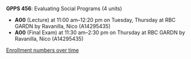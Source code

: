 **GPPS 456**: Evaluating Social Programs (4 units)

- **A00** (Lecture) at 11:00 am–12:20 pm on Tuesday, Thursday at RBC GARDN by Ravanilla, Nico (A14295435)
- **A00** (Final Exam) at 11:30 am–2:30 pm on Thursday at RBC GARDN by Ravanilla, Nico (A14295435)

[Enrollment numbers over time](./GPPS456.tsv)
